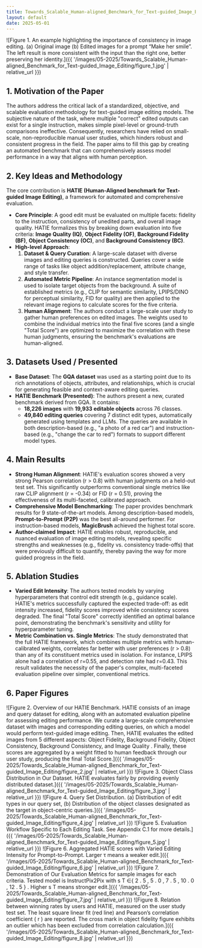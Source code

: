 ```yaml
---
title: Towards_Scalable_Human-aligned_Benchmark_for_Text-guided_Image_Editing
layout: default
date: 2025-05-01
---
```

![Figure 1. An example highlighting the importance of consistency in image editing. (a) Original image (b) Edited images for a prompt “Make her smile”. The left result is more consistent with the input than the right one, better preserving her identity.]({{ '/images/05-2025/Towards_Scalable_Human-aligned_Benchmark_for_Text-guided_Image_Editing/figure_1.jpg' | relative_url }})
## 1. Motivation of the Paper
The authors address the critical lack of a standardized, objective, and scalable evaluation methodology for text-guided image editing models. The subjective nature of the task, where multiple "correct" edited outputs can exist for a single instruction, makes simple pixel-level or ground-truth comparisons ineffective. Consequently, researchers have relied on small-scale, non-reproducible manual user studies, which hinders robust and consistent progress in the field. The paper aims to fill this gap by creating an automated benchmark that can comprehensively assess model performance in a way that aligns with human perception.

## 2. Key Ideas and Methodology
The core contribution is **HATIE (Human-Aligned benchmark for Text-guided Image Editing)**, a framework for automated and comprehensive evaluation.

-   **Core Principle**: A good edit must be evaluated on multiple facets: fidelity to the instruction, consistency of unedited parts, and overall image quality. HATIE formalizes this by breaking down evaluation into five criteria: **Image Quality (IQ)**, **Object Fidelity (OF)**, **Background Fidelity (BF)**, **Object Consistency (OC)**, and **Background Consistency (BC)**.
-   **High-level Approach**:
    1.  **Dataset & Query Curation**: A large-scale dataset with diverse images and editing queries is constructed. Queries cover a wide range of tasks like object addition/replacement, attribute change, and style transfer.
    2.  **Automated Metric Pipeline**: An instance segmentation model is used to isolate target objects from the background. A suite of established metrics (e.g., CLIP for semantic similarity, LPIPS/DINO for perceptual similarity, FID for quality) are then applied to the relevant image regions to calculate scores for the five criteria.
    3.  **Human Alignment**: The authors conduct a large-scale user study to gather human preferences on edited images. The weights used to combine the individual metrics into the final five scores (and a single "Total Score") are optimized to maximize the correlation with these human judgments, ensuring the benchmark's evaluations are human-aligned.

## 3. Datasets Used / Presented
-   **Base Dataset**: The **GQA dataset** was used as a starting point due to its rich annotations of objects, attributes, and relationships, which is crucial for generating feasible and context-aware editing queries.
-   **HATIE Benchmark (Presented)**: The authors present a new, curated benchmark derived from GQA. It contains:
    -   **18,226 images** with **19,933 editable objects** across 76 classes.
    -   **49,840 editing queries** covering 7 distinct edit types, automatically generated using templates and LLMs. The queries are available in both description-based (e.g., "a photo of a red car") and instruction-based (e.g., "change the car to red") formats to support different model types.

## 4. Main Results
-   **Strong Human Alignment**: HATIE's evaluation scores showed a very strong Pearson correlation (r > 0.8) with human judgments on a held-out test set. This significantly outperforms conventional single metrics like raw CLIP alignment (r = -0.34) or FID (r = 0.51), proving the effectiveness of its multi-faceted, calibrated approach.
-   **Comprehensive Model Benchmarking**: The paper provides benchmark results for 9 state-of-the-art models. Among description-based models, **Prompt-to-Prompt (P2P)** was the best all-around performer. For instruction-based models, **MagicBrush** achieved the highest total score.
-   **Author-claimed Impact**: HATIE enables robust, reproducible, and nuanced evaluation of image editing models, revealing specific strengths and weaknesses (e.g., fidelity vs. consistency trade-offs) that were previously difficult to quantify, thereby paving the way for more guided progress in the field.

## 5. Ablation Studies
-   **Varied Edit Intensity**: The authors tested models by varying hyperparameters that control edit strength (e.g., guidance scale). HATIE's metrics successfully captured the expected trade-off: as edit intensity increased, fidelity scores improved while consistency scores degraded. The final "Total Score" correctly identified an optimal balance point, demonstrating the benchmark's sensitivity and utility for hyperparameter tuning.
-   **Metric Combination vs. Single Metrics**: The study demonstrated that the full HATIE framework, which combines multiple metrics with human-calibrated weights, correlates far better with user preferences (r > 0.8) than any of its constituent metrics used in isolation. For instance, LPIPS alone had a correlation of r=0.55, and detection rate had r=0.43. This result validates the necessity of the paper's complex, multi-faceted evaluation pipeline over simpler, conventional metrics.

## 6. Paper Figures
![Figure 2. Overview of our HATIE Benchmark. HATIE consists of an image and query dataset for editing, along with an automated evaluation pipeline for assessing editing performance. We curate a large-scale comprehensive dataset with images and corresponding editing queries, on which a model would perform text-guided image editing. Then, HATIE evaluates the edited images from 5 different aspects: Object Fidelity, Background Fidelity, Object Consistency, Background Consistency, and Image Quality . Finally, these scores are aggregated by a weight fitted to human feedback through our user study, producing the final Total Score.]({{ '/images/05-2025/Towards_Scalable_Human-aligned_Benchmark_for_Text-guided_Image_Editing/figure_2.jpg' | relative_url }})
![Figure 3. Object Class Distribution in Our Dataset. HATIE evaluates fairly by providing evenly distributed dataset.]({{ '/images/05-2025/Towards_Scalable_Human-aligned_Benchmark_for_Text-guided_Image_Editing/figure_3.jpg' | relative_url }})
![Figure 4. Query Set Distribution. (a) Distribution of edit types in our query set, (b) Distribution of the object classes designated as the target in object-centric queries.]({{ '/images/05-2025/Towards_Scalable_Human-aligned_Benchmark_for_Text-guided_Image_Editing/figure_4.jpg' | relative_url }})
![Figure 5. Evaluation Workflow Specific to Each Editing Task. See Appendix C.1 for more details.]({{ '/images/05-2025/Towards_Scalable_Human-aligned_Benchmark_for_Text-guided_Image_Editing/figure_5.jpg' | relative_url }})
![Figure 6. Aggregated HATIE scores with Varied Editing Intensity for Prompt-to-Prompt. Larger τ means a weaker edit.]({{ '/images/05-2025/Towards_Scalable_Human-aligned_Benchmark_for_Text-guided_Image_Editing/figure_6.jpg' | relative_url }})
![Figure 7. Demonstration of Our Evaluation Metrics for sample images for each criteria. Tested model is InstructPix2Pix with s T ∈{ 2 . 5 , 5 . 0 , 7 . 5 , 10 . 0 , 12 . 5 } . Higher s T means stronger edit.]({{ '/images/05-2025/Towards_Scalable_Human-aligned_Benchmark_for_Text-guided_Image_Editing/figure_7.jpg' | relative_url }})
![Figure 8. Relation between winning rates by users and HATIE, measured on the user study test set. The least square linear fit (red line) and Pearson’s correlation coefficient ( r ) are reported. The cross mark in object fidelity figure exhibits an outlier which has been excluded from correlation calculation.]({{ '/images/05-2025/Towards_Scalable_Human-aligned_Benchmark_for_Text-guided_Image_Editing/figure_8.jpg' | relative_url }})
